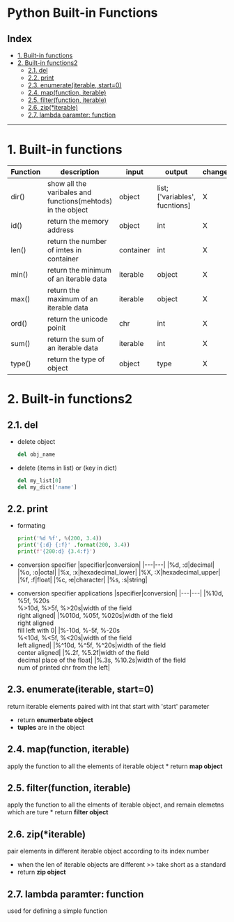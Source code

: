 # Python Built-in Functions

## Index

- [1. Built-in functions](#1-built-in-functions)
- [2. Built-in functions2](#2-built-in-functions2)
  - [2.1. del](#21-del)
  - [2.2. print](#22-print)
  - [2.3. enumerate(iterable, start=0)](#23-enumerateiterable-start0)
  - [2.4. map(function, iterable)](#24-mapfunction-iterable)
  - [2.5. filter(function, iterable)](#25-filterfunction-iterable)
  - [2.6. zip(\*iterable)](#26-zipiterable)
  - [2.7. lambda paramter: function](#27-lambda-paramter-function)

---

# 1. Built-in functions

| Function | description                                                 | input     | output                        | change |
| -------- | ----------------------------------------------------------- | --------- | ----------------------------- | ------ |
| dir()    | show all the varibales and functions(mehtods) in the object | object    | list;['variables', fucntions] | X      |
| id()     | return the memory address                                   | object    | int                           | X      |
| len()    | return the number of imtes in container                     | container | int                           | X      |
| min()    | return the minimum of an iterable data                      | iterable  | object                        | X      |
| max()    | return the maximum of an iterable data                      | iterable  | object                        | X      |
| ord()    | return the unicode poinit                                   | chr       | int                           | X      |
| sum()    | return the sum of an iterable data                          | iterable  | int                           | X      |
| type()   | return the type of object                                   | object    | type                          | X      |

# 2. Built-in functions2

## 2.1. del

- delete object
  ```python
  del obj_name
  ```
- delete (items in list) or (key in dict)

  ```python
  del my_list[0]
  del my_dict['name']
  ```

## 2.2. print

- formating

  ```python
  print('%d %f', %(200, 3.4))
  print('{:d} {:f}' .format(200, 3.4))
  print(f'{200:d} {3.4:f}')
  ```

- conversion specifier
  |specifier|conversion|
  |---|---|
  |%d, :d|decimal|
  |%o, :o|octal|
  |%x, :x|hexadecimal_lower|
  |%X, :X|hexadecimal_upper|
  |%f, :f|float|
  |%c, ~~:c~~|character|
  |%s, :s|string|
- conversion specifier applications
  |specifier|conversion|
  |---|---|
  |%10d, %5f, %20s</br>%>10d, %>5f, %>20s|width of the field</br>right aligned|
  |%010d, %05f, %020s|width of the field</br>right aligned</br>fill left with 0|
  |%-10d, %-5f, %-20s</br>%<10d, %<5f, %<20s|width of the field</br>left aligned|
  |%^10d, %^5f, %^20s|width of the field</br>center aligned|
  |%.2f, %5.2f|width of the field</br>decimal place of the float|
  |%.3s, %10.2s|width of the field</br>num of printed chr from the left|

## 2.3. enumerate(iterable, start=0)

return iterable elements paired with int that start with 'start' parameter

- return **enumerbate object**
- **tuples** are in the object

## 2.4. map(function, iterable)

apply the function to all the elements of iterable object \* return **map object**

## 2.5. filter(function, iterable)

apply the function to all the elments of iterable object, and remain elemetns which are ture \* return **filter object**

## 2.6. zip(\*iterable)

pair elements in different iterable object according to its index number

- when the len of iterable objects are different >> take short as a standard
- return **zip object**

## 2.7. lambda paramter: function

used for defining a simple function
